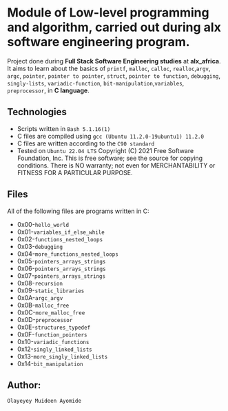 # Module of Low-level programming and algorithm, carried out during alx software engineering program.
Project done during **Full Stack Software Engineering studies** at **alx_africa**. It aims to learn about the basics of `printf`, `malloc`, `calloc`, `realloc`,`argv`, `argc`, `pointer`, `pointer to pointer`, `struct`, `pointer to function`, `debugging`, `singly-lists`, `variadic-function`, `bit-manipulation`,`variables`, `preprocessor`, in  **C language**.

## Technologies
* Scripts written in `Bash 5.1.16(1)`
* C files are compiled using `gcc (Ubuntu 11.2.0-19ubuntu1) 11.2.0`
* C files are written according to the `C90 standard`
* Tested on `Ubuntu 22.04 LTS`
Copyright (C) 2021 Free Software Foundation, Inc.
This is free software; see the source for copying conditions.  There is NO
warranty; not even for MERCHANTABILITY or FITNESS FOR A PARTICULAR PURPOSE.


## Files
All of the following files are programs written in C:
* 0x00-`hello_world`
* 0x01-`variables_if_else_while`
* 0x02-`functions_nested_loops`
* 0x03-`debugging`
* 0x04-`more_functions_nested_loops`
* 0x05-`pointers_arrays_strings`
* 0x06-`pointers_arrays_strings`
* 0x07-`pointers_arrays_strings`
* 0x08-`recursion`
* 0x09-`static_libraries`
* 0x0A-`argc_argv`
* 0x0B-`malloc_free`
* 0x0C-`more_malloc_free`
* 0x0D-`preprocessor`
* 0x0E-`structures_typedef`
* 0x0F-`function_pointers`
* 0x10-`variadic_functions`
* 0x12-`singly_linked_lists`
* 0x13-`more_singly_linked_lists`
* 0x14-`bit_manipulation`

## Author: 
`Olayeyey Muideen Ayomide`
